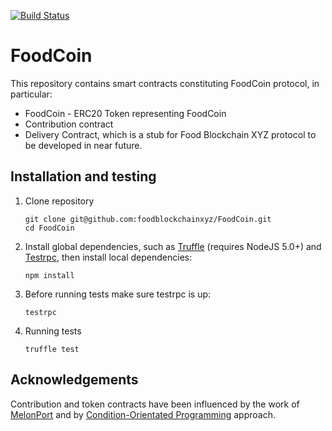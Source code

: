 [![Build Status](https://travis-ci.com/marekkirejczyk/foodtoken.svg?token=xjj4U84eSFwEsYLTc5Qe&branch=master)](https://travis-ci.com/marekkirejczyk/foodtoken)

# FoodCoin

This repository contains smart contracts constituting FoodCoin protocol, in particular:
- FoodCoin - ERC20 Token representing FoodCoin
- Contribution contract
- Delivery Contract, which is a stub for Food Blockchain XYZ protocol to be developed in near future.

## Installation and testing

1. Clone repository
    ```
    git clone git@github.com:foodblockchainxyz/FoodCoin.git
    cd FoodCoin
    ```

2. Install global dependencies, such as [Truffle](https://github.com/ConsenSys/truffle) (requires NodeJS 5.0+) and [Testrpc](https://github.com/ethereumjs/testrpc), then install local dependencies:
    ```
    npm install
	```

3. Before running tests make sure testrpc is up:
    ```
    testrpc
	```

4. Running tests
    ```
    truffle test
	```


## Acknowledgements

Contribution and token contracts have been influenced by the work of [MelonPort](https://github.com/melonproject/melon/) and by [Condition-Orientated Programming](https://medium.com/@gavofyork/condition-orientated-programming-969f6ba0161a) approach.



